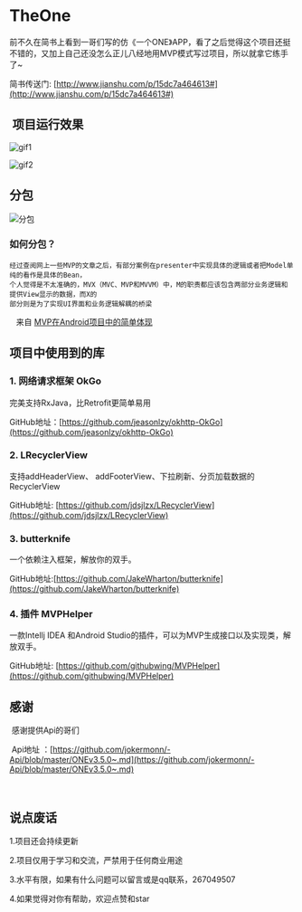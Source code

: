 # TheOne

前不久在简书上看到一哥们写的仿《一个ONE》APP，看了之后觉得这个项目还挺不错的，又加上自己还没怎么正儿八经地用MVP模式写过项目，所以就拿它练手了~

简书传送门:   [http://www.jianshu.com/p/15dc7a464613#](http://www.jianshu.com/p/15dc7a464613#)




##  项目运行效果

![gif1](https://github.com/smashinggit/TheOne/blob/master/gif/gif1.gif)

![gif2](https://github.com/smashinggit/TheOne/blob/master/gif/gif2.gif)



## 分包
![分包](https://github.com/smashinggit/TheOne/blob/master/gif/分包.png)

### 如何分包？

    经过查阅网上一些MVP的文章之后，有部分案例在presenter中实现具体的逻辑或者把Model单纯的看作是具体的Bean，
    个人觉得是不太准确的，MVX（MVC、MVP和MVVM）中，M的职责都应该包含两部分业务逻辑和提供View显示的数据，而X的
    部分则是为了实现UI界面和业务逻辑解耦的桥梁   
    
    来自 [MVP在Android项目中的简单体现](http://blog.csdn.net/jiujiedexiaoming/article/details/54927617)
    
    
    
## 项目中使用到的库
 
### 1.  网络请求框架    OkGo
 
   完美支持RxJava，比Retrofit更简单易用
    
   GitHub地址：[https://github.com/jeasonlzy/okhttp-OkGo](https://github.com/jeasonlzy/okhttp-OkGo)
    
    
### 2. LRecyclerView
 
   支持addHeaderView、 addFooterView、下拉刷新、分页加载数据的RecyclerView
   
   GitHub地址: [https://github.com/jdsjlzx/LRecyclerView](https://github.com/jdsjlzx/LRecyclerView)
   
   
### 3. butterknife
 
  一个依赖注入框架，解放你的双手。
  
   GitHub地址:[https://github.com/JakeWharton/butterknife](https://github.com/JakeWharton/butterknife)
   
   
### 4. 插件 MVPHelper
 
   一款Intellj IDEA 和Android Studio的插件，可以为MVP生成接口以及实现类，解放双手。
   
   GitHub地址: [https://github.com/githubwing/MVPHelper](https://github.com/githubwing/MVPHelper)
   
   
   
   
## 感谢

  感谢提供Api的哥们
  
  Api地址 ：[https://github.com/jokermonn/-Api/blob/master/ONEv3.5.0~.md](https://github.com/jokermonn/-Api/blob/master/ONEv3.5.0~.md)
  
  
  
  
## 说点废话

   1.项目还会持续更新
   
   2.项目仅用于学习和交流，严禁用于任何商业用途
   
   3.水平有限，如果有什么问题可以留言或是qq联系，267049507
   
   4.如果觉得对你有帮助，欢迎点赞和star
   
   
  
  

 
 
 
 
  
  
   
